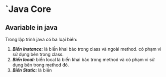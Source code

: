 # `Java Core

## Avariable in java
Trong lập trình java có ba loại biến:
  1. ***Biến instance:*** là biến khai báo trong class và ngoài method. có phạm vi sử dụng bên trong class.
  2. ***Biến local:*** biến local là biến khai báo trong method và có phạm vi sử dụng bên trong method đó.
  3. ***Biến Static:*** là biến 
 
